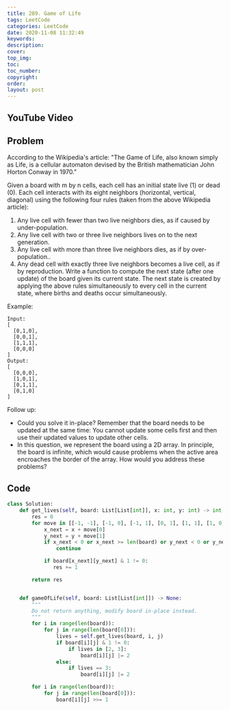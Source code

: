 ```yaml
---
title: 289. Game of Life
tags: LeetCode
categories: LeetCode
date: 2020-11-08 11:32:49
keywords:
description:
cover:
top_img:
toc:
toc_number:
copyright:
order:
layout: post
---
```


## YouTube Video

## Problem

According to the Wikipedia's article: "The Game of Life, also known simply as Life, is a cellular automaton devised by the British mathematician John Horton Conway in 1970."

Given a board with m by n cells, each cell has an initial state live (1) or dead (0). Each cell interacts with its eight neighbors (horizontal, vertical, diagonal) using the following four rules (taken from the above Wikipedia article):

1. Any live cell with fewer than two live neighbors dies, as if caused by under-population.
2. Any live cell with two or three live neighbors lives on to the next generation.
3. Any live cell with more than three live neighbors dies, as if by over-population..
4. Any dead cell with exactly three live neighbors becomes a live cell, as if by reproduction.
   Write a function to compute the next state (after one update) of the board given its current state. The next state is created by applying the above rules simultaneously to every cell in the current state, where births and deaths occur simultaneously.

Example:

```
Input:
[
  [0,1,0],
  [0,0,1],
  [1,1,1],
  [0,0,0]
]
Output:
[
  [0,0,0],
  [1,0,1],
  [0,1,1],
  [0,1,0]
]
```

Follow up:

- Could you solve it in-place? Remember that the board needs to be updated at the same time: You cannot update some cells first and then use their updated values to update other cells.
- In this question, we represent the board using a 2D array. In principle, the board is infinite, which would cause problems when the active area encroaches the border of the array. How would you address these problems?

## Code

```python
class Solution:
    def get_lives(self, board: List[List[int]], x: int, y: int) -> int:
        res = 0
        for move in [[-1, -1], [-1, 0], [-1, 1], [0, 1], [1, 1], [1, 0], [1, -1], [0, -1]]:
            x_next = x + move[0]
            y_next = y + move[1]
            if x_next < 0 or x_next >= len(board) or y_next < 0 or y_next >= len(board[0]):
                continue

            if board[x_next][y_next] & 1 != 0:
               res += 1

        return res


    def gameOfLife(self, board: List[List[int]]) -> None:
        """
        Do not return anything, modify board in-place instead.
        """
        for i in range(len(board)):
            for j in range(len(board[0])):
                lives = self.get_lives(board, i, j)
                if board[i][j] & 1 != 0:
                    if lives in [2, 3]:
                        board[i][j] |= 2
                else:
                    if lives == 3:
                        board[i][j] |= 2

        for i in range(len(board)):
            for j in range(len(board[0])):
                board[i][j] >>= 1
```
